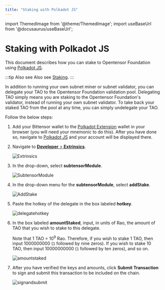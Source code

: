 ```yaml
---
title: "Staking with Polkadot JS"
---
```


import ThemedImage from '@theme/ThemedImage';
import useBaseUrl from '@docusaurus/useBaseUrl';

# Staking with Polkadot JS

This document describes how you can stake to Opentensor Foundation using [Polkadot JS](https://polkadot.js.org/apps/?rpc=wss://entrypoint-finney.opentensor.ai:443#/accounts).

:::tip Also see
Also see [Staking](../subnets/register-validate-mine.md#staking).
:::

In addition to running your own subnet miner or subnet validator, you can delegate your TAO to the Opentensor Foundation validation pool. Delegating TAO simply means you are staking to the Opentensor Foundation's validator, instead of running your own subnet validator. To take back your staked TAO from the pool at any time, you can simply undelegate your TAO.

Follow the below steps:


1. Add your Bittensor wallet to the [Polkadot Extension](https://polkadot.js.org/extension/) wallet in your browser (you will need your mnemonic to do this). After you have done so, navigate to [Polkadot JS](https://polkadot.js.org/apps/?rpc=wss://entrypoint-finney.opentensor.ai:443#/accounts) and your account will be displayed there.


2. Navigate to [**Developer** >  **Extrinsics**](https://polkadot.js.org/apps/?rpc=wss://entrypoint-finney.opentensor.ai:443#/extrinsics).

    ![Extrinsics](/img/docs/step2.png)


3. In the drop-down, select **subtensorModule**.

    ![SubtensorModule](/img/docs/step3.png)


4. In the drop-down menu for the **subtensorModule**, select **addStake**. 

    ![AddStake](/img/docs/step4.png)


5. Paste the hotkey of the delegate in the box labeled **hotkey**.

    ![delegatehotkey](/img/docs/step5.png)


6. In the box labeled **amountStaked**, input, in units of Rao, the amount of TAO that you wish to stake to this delegate. 

    Note that 1 TAO = 10<sup>9</sup> Rao. Therefore, if you wish to stake 1 TAO, then input 1000000000 (`1` followed by nine zeros). If you wish to stake 10 TAO, then input 10000000000 (`1` followed by ten zeros), and so on. 

    ![amountstaked](/img/docs/step6.png)


7. After you have verified the keys and amounts, click **Submit Transaction** to sign and submit this transaction to be included on the chain.

    ![signandsubmit](/img/docs/step7.png)